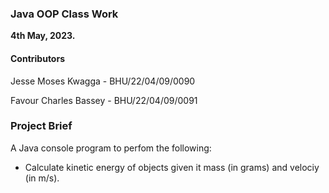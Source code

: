 ### Java OOP Class Work

**4th May, 2023.**

#### Contributors

Jesse Moses Kwagga - BHU/22/04/09/0090

Favour Charles Bassey - BHU/22/04/09/0091

### Project Brief

A Java console program to perfom the following:

- Calculate kinetic energy of objects given it mass (in grams) and velociy (in m/s).
